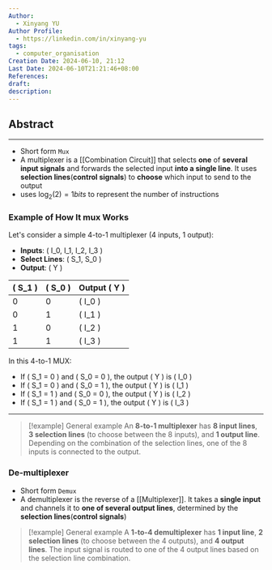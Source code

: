 ```yaml
---
Author:
  - Xinyang YU
Author Profile:
  - https://linkedin.com/in/xinyang-yu
tags:
  - computer_organisation
Creation Date: 2024-06-10, 21:12
Last Date: 2024-06-10T21:21:46+08:00
References: 
draft: 
description: 
---
```

## Abstract
---
- Short form `Mux`
- A multiplexer is a [[Combination Circuit]] that selects **one** of **several input signals** and forwards the selected input **into a single line**. It uses **selection lines**(**control signals**) to **choose** which input to send to the output
- uses $\log_2(2) = 1 bits$ to represent the number of instructions 

### Example of How It mux Works

Let's consider a simple 4-to-1 multiplexer (4 inputs, 1 output):

- **Inputs**: \( I_0, I_1, I_2, I_3 \)
- **Select Lines**: \( S_1, S_0 \)
- **Output**: \( Y \)

| \( S_1 \) | \( S_0 \) | Output \( Y \)  |
|-----------|-----------|-----------------|
| 0         | 0         | \( I_0 \)       |
| 0         | 1         | \( I_1 \)       |
| 1         | 0         | \( I_2 \)       |
| 1         | 1         | \( I_3 \)       |

In this 4-to-1 MUX:
- If \( S_1 = 0 \) and \( S_0 = 0 \), the output \( Y \) is \( I_0 \)
- If \( S_1 = 0 \) and \( S_0 = 1 \), the output \( Y \) is \( I_1 \)
- If \( S_1 = 1 \) and \( S_0 = 0 \), the output \( Y \) is \( I_2 \)
- If \( S_1 = 1 \) and \( S_0 = 1 \), the output \( Y \) is \( I_3 \)

---


>[!example] General example
> An **8-to-1 multiplexer** has **8 input lines**, **3 selection lines** (to choose between the 8 inputs), and **1 output line**. Depending on the combination of the selection lines, one of the 8 inputs is connected to the output.

### De-multiplexer
- Short form `Demux`
- A demultiplexer is the reverse of a [[Multiplexer]]. It takes a **single input** and channels it to **one of several output lines**, determined by the **selection lines**(**control signals**)

>[!example] General example
> A **1-to-4 demultiplexer** has **1 input line**, **2 selection lines** (to choose between the 4 outputs), and **4 output lines**. The input signal is routed to one of the 4 output lines based on the selection line combination.
